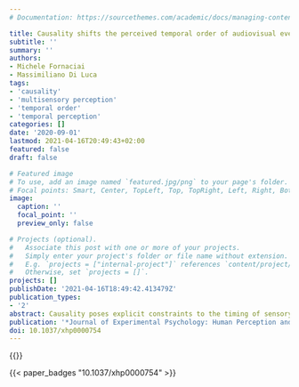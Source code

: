 ```yaml
---
# Documentation: https://sourcethemes.com/academic/docs/managing-content/

title: Causality shifts the perceived temporal order of audiovisual events.
subtitle: ''
summary: ''
authors:
- Michele Fornaciai
- Massimiliano Di Luca
tags:
- 'causality'
- 'multisensory perception'
- 'temporal order'
- 'temporal perception'
categories: []
date: '2020-09-01'
lastmod: 2021-04-16T20:49:43+02:00
featured: false
draft: false

# Featured image
# To use, add an image named `featured.jpg/png` to your page's folder.
# Focal points: Smart, Center, TopLeft, Top, TopRight, Left, Right, BottomLeft, Bottom, BottomRight.
image:
  caption: ''
  focal_point: ''
  preview_only: false

# Projects (optional).
#   Associate this post with one or more of your projects.
#   Simply enter your project's folder or file name without extension.
#   E.g. `projects = ["internal-project"]` references `content/project/deep-learning/index.md`.
#   Otherwise, set `projects = []`.
projects: []
publishDate: '2021-04-16T18:49:42.413479Z'
publication_types:
- '2'
abstract: Causality poses explicit constraints to the timing of sensory signals produced by events, as sound travels slower than light, making auditory stimulation to lag visual stimulation. Previous studies show that implied causality between unrelated events can change the tolerance of simultaneity judgments for audiovisual asynchronies. Here, we tested whether apparent causality between audiovisual events may also affect their perceived temporal order. To this aim, we used a disambiguated stream-bounce display, with stimuli either bouncing or streaming upon each other. These two possibilities were accompanied by a sound played around the time of contact between the objects, which could be perceived as causally related to the visual event according to the condition. Participants reported whether the visual contact occurred before or after the sound. Our results show that when the audiovisual stimuli are consistent with a causal interpretation (i.e., the bounce caused the sound), their perceived temporal order is systematically biased. Namely, a stimulus dynamic consistent with a causal relation induces a perceptual delay in the audio component, even if the sound was presented first. We thus conclude that causality can systematically bias the perceived temporal order of events, possibly due to expectations based on the dynamics of events in the real world.
publication: '*Journal of Experimental Psychology: Human Perception and Performance*'
doi: 10.1037/xhp0000754
---
```


{{<youtube id="J7dcS68V4GE">}}

{{< paper_badges "10.1037/xhp0000754" >}}
